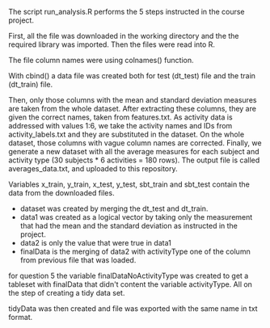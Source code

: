 
The script run_analysis.R performs the 5 steps instructed in the course project.

First, all the file was downloaded in the working directory and the the required library was imported.
Then the files were read into R.

The file column names were using colnames() function.

With cbind() a data file was created both for test (dt_test) file and the train (dt_train) file. 


Then, only those columns with the mean and standard deviation measures are taken from the whole dataset. After extracting these columns, they are given the correct names, taken from features.txt.
As activity data is addressed with values 1:6, we take the activity names and IDs from activity_labels.txt and they are substituted in the dataset.
On the whole dataset, those columns with vague column names are corrected.
Finally, we generate a new dataset with all the average measures for each subject and activity type (30 subjects * 6 activities = 180 rows). The output file is called averages_data.txt, and uploaded to this repository.

Variables
x_train, y_train, x_test, y_test, sbt_train and sbt_test contain the data from the downloaded files.
- dataset was created by merging the dt_test and dt_train.
- data1 was created as a logical vector by taking only the measurement that had the mean and the standard deviation as instructed in the project.
- data2 is only the value that were true in data1
- finalData is the merging of data2 with activityType one of the column from previous file that was loaded. 

for question 5 the variable finalDataNoActivityType was created to get a tableset with finalData that didn't content the variable activityType. All on the step of creating a tidy data set.

tidyData was then created and file was exported with the same name in txt format. 
